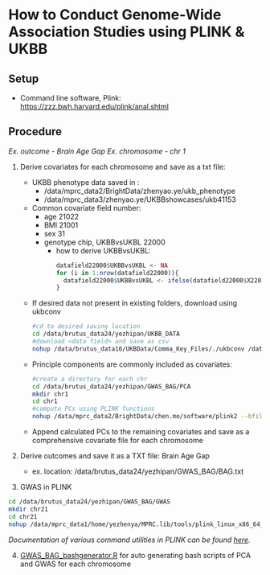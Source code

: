 # How to Conduct Genome-Wide Association Studies using PLINK & UKBB


## Setup
  - Command line software, Plink: https://zzz.bwh.harvard.edu/plink/anal.shtml

## Procedure
_Ex. outcome - Brain Age Gap_
_Ex. chromosome - chr 1_
1. Derive covariates for each chromosome and save as a txt file:
   * UKBB phenotype data saved in :
        - /data/mprc_data2/BrightData/zhenyao.ye/ukb_phenotype
        - /data/mprc_data3/zhenyao.ye/UKBBshowcases/ukb41153
   * Common covariate field number: 
        - age 21022
        - BMI 21001
        - sex 31
        - genotype chip, UKBBvsUKBL 22000
          - how to derive UKBBvsUKBL:
              ```r
              datafield22000$UKBBvsUKBL <- NA
              for (i in 1:nrow(datafield22000)){
                datafield22000$UKBBvsUKBL <- ifelse(datafield22000$X22000.0.0 %in% c(-1:-11), 1, 0)
              }
              ```
   * If desired data not present in existing folders, download using ukbconv
      ```bash
      #cd to desired saving location
      cd /data/brutus_data24/yezhipan/UKBB_DATA
      #download <data field> and save as csv
      nohup /data/brutus_data16/UKBData/Comma_Key_Files/./ukbconv /data/mprc_data2/ukbb/ukb41153.enc_ukb csv -s<data field> -o<save name> &
      ```
   * Principle components are commonly included as covariates:
      ```bash
      #create a directory for each chr
      cd /data/brutus_data24/yezhipan/GWAS_BAG/PCA
      mkdir chr1 
      cd chr1 
      #compute PCs using PLINK functions
      nohup /data/mprc_data2/BrightData/chen.mo/software/plink2 --bfile /data/mprc_data2/BrightData/chen.mo/ukb_gwas/after_filtration/maf0.01/chr1/filter_white_chr1 --chr 1 --pca 10 approx allele-wts --keep /data/brutus_data24/yezhipan/GWAS_BAG/BAGeid.txt --out /data/brutus_data24/yezhipan/GWAS_BAG/PCA/chr1/PCA_TestsetBAG_chr1  & 
      ```
   * Append calculated PCs to the remaining covariates and save as a comprehensive covariate file for each chromosome



2. Derive outcomes and save it as a TXT file: Brain Age Gap
   - ex. location: /data/brutus_data24/yezhipan/GWAS_BAG/BAG.txt

3. GWAS in PLINK
```bash
cd /data/brutus_data24/yezhipan/GWAS_BAG/GWAS 
mkdir chr21 
cd chr21 
nohup /data/mprc_data1/home/yezhenya/MPRC.lib/tools/plink_linux_x86_64_20200121/plink --bfile /data/mprc_data2/BrightData/chen.mo/ukb_gwas/after_filtration/maf0.01/chr21/filter_white_chr21 --keep /data/brutus_data24/yezhipan/GWAS_BAG/BAGeid.txt --pheno /data/brutus_data24/yezhipan/GWAS_BAG/BAG.txt --all-pheno --covar /data/brutus_data24/zhenyao.ye/PropensityScore/reBAG/GWAS/cov_TestsetBAG_chr21.txt --linear --out /data/brutus_data24/yezhipan/GWAS_BAG/GWAS/chr21/GWAS_TestsetBAG_chr21  & 
```
_Documentation of various command utilities in PLINK can be found [here](https://zzz.bwh.harvard.edu/plink/reference.shtml#options)._

4. [GWAS_BAG_bashgenerator.R](https://github.com/xavienzo/GWAS-PLINK/blob/fd2aabb352d91ac9b806c8ded5ac75e66bc679b2/GWAS_BAG_bashgenerator.R#L1) for auto generating bash scripts of PCA and GWAS for each chromosome
